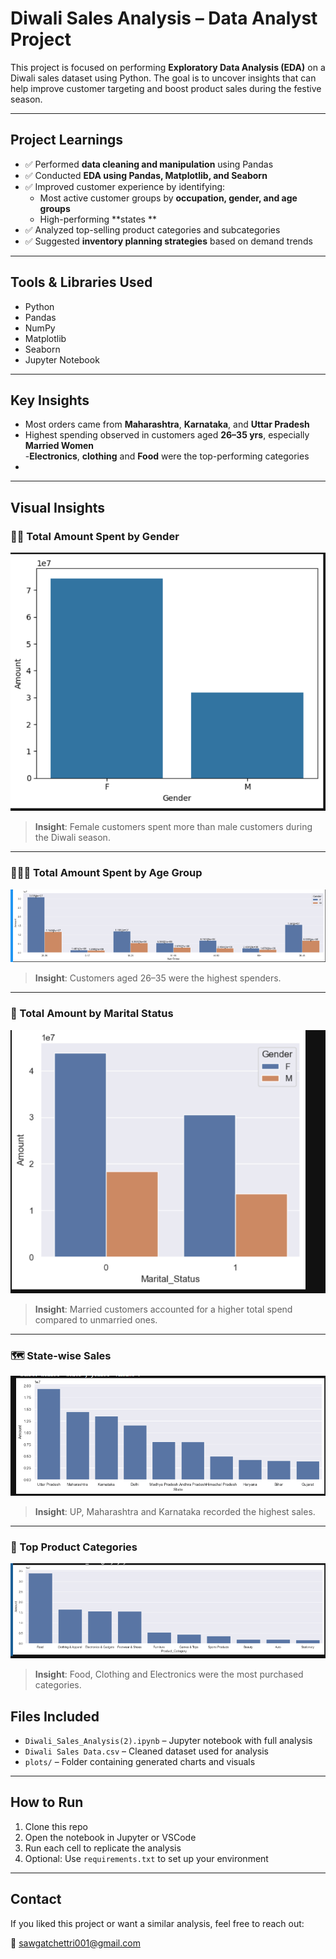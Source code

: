 
# Diwali Sales Analysis – Data Analyst Project

This project is focused on performing **Exploratory Data Analysis (EDA)** on a Diwali sales dataset using Python. The goal is to uncover insights that can help improve customer targeting and boost product sales during the festive season.

---

##  Project Learnings

- ✅ Performed **data cleaning and manipulation** using Pandas  
- ✅ Conducted **EDA using Pandas, Matplotlib, and Seaborn**  
- ✅ Improved customer experience by identifying:
  - Most active customer groups by **occupation, gender, and age groups**  
  - High-performing **states **
- ✅ Analyzed top-selling product categories and subcategories  
- ✅ Suggested **inventory planning strategies** based on demand trends

---

##  Tools & Libraries Used

- Python  
- Pandas  
- NumPy  
- Matplotlib  
- Seaborn  
- Jupyter Notebook

---

## Key Insights

- Most orders came from **Maharashtra**, **Karnataka**, and **Uttar Pradesh**  
-  Highest spending observed in customers aged **26–35 yrs**, especially **Married Women**  
-**Electronics**, **clothing** and **Food** were the top-performing categories  
- 
---

##  Visual Insights

### 🧍‍♀️ Total Amount Spent by Gender

![Gender Spend](plots/Gender_Vs_Amount.png)  
> **Insight**: Female customers spent more than male customers during the Diwali season.

---

### 👨‍👩‍🦱 Total Amount Spent by Age Group

![Age Group Spend](plots/Amount_Vs_Age_Group.png)  
> **Insight**: Customers aged 26–35 were the highest spenders.

---

### 💍 Total Amount by Marital Status

![Marital Status Spend](plots/Amount_Vs_Marital_status.png)  
> **Insight**: Married customers accounted for a higher total spend compared to unmarried ones.

---

### 🗺️ State-wise Sales

![State Spend](plots/Amount_Vs_State.png)  
> **Insight**: UP, Maharashtra and Karnataka recorded the highest sales.

---

### 🛒 Top Product Categories

![Top Categories](plots/Product_category_Vs_Total_amount.png)  
> **Insight**: Food, Clothing and Electronics were the most purchased categories.


## Files Included

- `Diwali_Sales_Analysis(2).ipynb` – Jupyter notebook with full analysis
- `Diwali Sales Data.csv` – Cleaned dataset used for analysis  
- `plots/` – Folder containing generated charts and visuals

---

##  How to Run

1. Clone this repo  
2. Open the notebook in Jupyter or VSCode  
3. Run each cell to replicate the analysis  
4. Optional: Use `requirements.txt` to set up your environment

---

##  Contact

If you liked this project or want a similar analysis, feel free to reach out:

📧 sawgatchettri001@gmail.com
 
